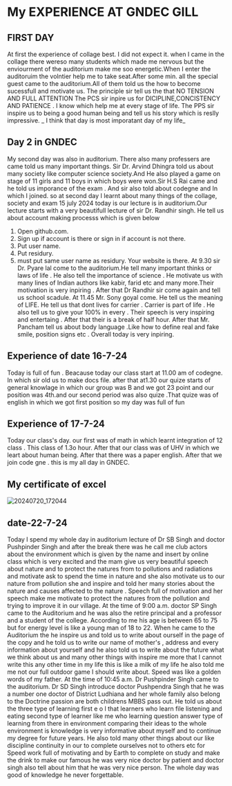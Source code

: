 # My EXPERIENCE AT GNDEC GILL
## FIRST DAY
At first the experience of collage best. I did not expect it. when I came in the collage there wereso many students which made me nervous but the enviourment of the auditorium make me soo energetic.When I enter the auditoruim the volntier help me to take seat.After some min. all the special guest came to the auditorium.All of them told us the how to become sucessfull and motivate us. The principle sir tell us the that NO TENSION AND FULL ATTENTION The PCS sir inpire us for DICIPLINE,CONCISTENCY AND PATIENCE . I know which help me at every stage of life. The PPS sir inspire us to being a good human being and tell us his story which is reslly impressive. _ I think that day is most imporatant day of my life_

## Day 2 in GNDEC
My second day was also in auditorium. There also many professers are came told us many important things. Sir Dr. Arvind Dhingra told us about many society like computer science society.And He also played a game on stage of 11 girls and 11 boys in which boys were won.Sir H.S Rai came and he told us imporance of the exam . And sir also told about codegne and In which I joined. so at second day I learnt about many things of the collage, society and exam 15 july 2024 today is our lecture is in auditorium.Our lecture starts with a very beautifull lecture of sir Dr. Randhir singh. He tell us about account making processs which is given below

1. Open github.com.
2. Sign up if account is there or sign in if account is not there.
3. Put user name.
4. Put residury.
5. must put same user name as residury.
Your website is there. 
At 9.30 sir Dr. Pyare lal come to the auditorium.He tell many important thinks or laws of life . He also tell the importance of science . He motivate us with many lines of Indian authors like kabir, farid etc and many more.Their motivation is very inpiring . After that Dr Randhir sir come again and tell us school scadule. At 11.45 Mr. Sony goyal come. He tell us the meaning of LIFE. He tell us that dont lives for carrier . Carrier is part of life . He also tell us to give your 100% in every . Their speech is very inspiring and entertaing . After that their is a break of half hour. After that Mr. Pancham tell us about body language .Like how to define real and fake smile, position signs etc . Overall today is very inpiring.
## Experience of date 16-7-24
Today is full of fun . Beacause today our class start at 11.00 am of codegne. In which sir old us to make docs file. after that at1.30 our quize starts of general knowlage in which our group was B and we got 23 point and our position was 4th.and our second period was also quize .That quize was of english in which we got first position so my day was full of fun
## Experience of 17-7-24
Today our class's day. our first was of math in which learnt integration of 12 class . This class of 1.3o hour. After that our class was of UHV in which we leart about human being. After that there was a paper english. After that we join code gne . this is my all day in GNDEC.
## My certificate of excel

![20240720_172044](https://github.com/user-attachments/assets/b73741ba-6d37-4905-97ef-ef437ff040c2)
## date-22-7-24
Today I spend my whole day in auditorium lecture of Dr SB Singh and doctor Pushpinder Singh and after the break there was he call me club actors about the environment which is given by the name and insert by online class which is very excited and the mam give us very beautiful speech about nature and to protect the natures from to pollutions and radiations and motivate ask to spend the time in nature and she also motivate us to our nature from pollution she and inspire and told her many stories about the nature and causes affected to the nature . Speech full of motivation and her speech make me motivate  to protect the natures from the pollution and trying to improve it in our village.
At the time of 9:00 a.m. doctor SP Singh came to the Auditorium and he was also the retire principal and a professor and a student of the college. According to me his age is between 65 to 75 but for energy level is like a young man of 18 to 22. When he came to the Auditorium the he inspire us and told us to write about ourself in the page of the copy and he told us to write our name  of mother's , address and every information about yourself and he also told us to write about the  future what we think about us and many other things with inspire me more that I cannot write this any other time in my life this is like a milk of my life he also told me me not our full outdoor game I should write about. Speed was like a golden words of my father.
At the time of 10:45 a.m. Dr Pushpinder Singh came to the auditorium. Dr SD Singh introduce doctor Pushpendra Singh that he was a number one doctor of District Ludhiana and her whole family also belong to the Doctrine passion are both childrens MBBS pass out. He told us about the three type of learning first e o l that learners who learn file listening and eating second type of learner like me who learning question answer type of learning from there in environment comparing their ideas to the whole environment is knowledge is very informative about myself and to continue my degree for future years. He also told many other things about our like discipline continuity in our to complete ourselves not to others etc for Speed work full of motivating and by Earth to complete on study and make the drink to make our famous he was very nice doctor by patient and doctor singh also tell about him that he was very nice person. The whole day was good of knowledge he never forgettable.
